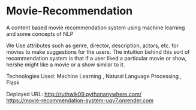 # Movie-Recommendation
A content based movie recommendation system using machine learning and some concepts of NLP

We Use attributes such as genre, director, description, actors, etc. for movies to make suggestions for the
users. The intuition behind this sort of recommendation system is that if a user liked a particular movie
or show, he/she might like a movie or a show similar to it.

Technologies Used: Machine Learning , Natural Language Processing , Flask

Deployed URL: 
http://ruthwik09.pythonanywhere.com/            
https://movie-recommendation-system-uqv7.onrender.com
